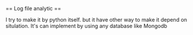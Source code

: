 == Log file analytic ==

I try to make it by python itself. but it have other way to make it depend on situlation.
It's can implement by using any database like Mongodb